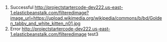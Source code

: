 1. Successful
http://projectstartercode-dev222.us-east-1.elasticbeanstalk.com/filteredimage?image_url=https://upload.wikimedia.org/wikipedia/commons/b/bd/Golden_tabby_and_white_kitten_n01.jpg
2. Error
http://projectstartercode-dev222.us-east-1.elasticbeanstalk.com/filteredimage
test3